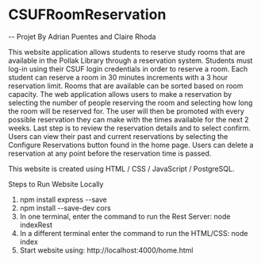 # CSUFRoomReservation
-- Projet By Adrian Puentes and Claire Rhoda

This website application allows students to reserve study rooms that are 
available in the Pollak Library through a reservation system. Students 
must log-in using their CSUF login credentials in order to reserve a 
room. Each student can reserve a room in 30 minutes increments with a 
3 hour reservation limit. Rooms that are available can be sorted 
based on room capacity. The web application allows users to make a 
reservation by selecting the number of people reserving the room and selecting
how long the room will be reserved for. The user will then be promoted with 
every possible reservation they can make with the times available for the
next 2 weeks. Last step is to review the reservation details and to select
confirm. Users can view their past and current reservations by selecting the
Configure Reservations button found in the home page. Users can delete a
reservation at any point before the reservation time is passed.

This website is created using HTML / CSS / JavaScript / PostgreSQL.

Steps to Run Website Locally
1. npm install express --save
2. npm install --save-dev cors
3. In one terminal, enter the command to run the Rest Server: node indexRest
4. In a different terminal enter the command to run the HTML/CSS: node index
5. Start website using: http://localhost:4000/home.html 